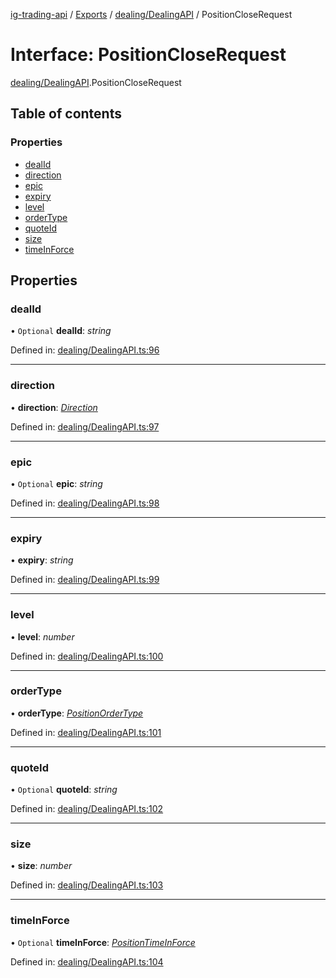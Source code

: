 [ig-trading-api](../README.md) / [Exports](../modules.md) / [dealing/DealingAPI](../modules/dealing_dealingapi.md) / PositionCloseRequest

# Interface: PositionCloseRequest

[dealing/DealingAPI](../modules/dealing_dealingapi.md).PositionCloseRequest

## Table of contents

### Properties

- [dealId](dealing_dealingapi.positioncloserequest.md#dealid)
- [direction](dealing_dealingapi.positioncloserequest.md#direction)
- [epic](dealing_dealingapi.positioncloserequest.md#epic)
- [expiry](dealing_dealingapi.positioncloserequest.md#expiry)
- [level](dealing_dealingapi.positioncloserequest.md#level)
- [orderType](dealing_dealingapi.positioncloserequest.md#ordertype)
- [quoteId](dealing_dealingapi.positioncloserequest.md#quoteid)
- [size](dealing_dealingapi.positioncloserequest.md#size)
- [timeInForce](dealing_dealingapi.positioncloserequest.md#timeinforce)

## Properties

### dealId

• `Optional` **dealId**: _string_

Defined in: [dealing/DealingAPI.ts:96](https://github.com/bennycode/ig-trading-api/blob/6347f7e/src/dealing/DealingAPI.ts#L96)

---

### direction

• **direction**: [_Direction_](../enums/dealing_dealingapi.direction.md)

Defined in: [dealing/DealingAPI.ts:97](https://github.com/bennycode/ig-trading-api/blob/6347f7e/src/dealing/DealingAPI.ts#L97)

---

### epic

• `Optional` **epic**: _string_

Defined in: [dealing/DealingAPI.ts:98](https://github.com/bennycode/ig-trading-api/blob/6347f7e/src/dealing/DealingAPI.ts#L98)

---

### expiry

• **expiry**: _string_

Defined in: [dealing/DealingAPI.ts:99](https://github.com/bennycode/ig-trading-api/blob/6347f7e/src/dealing/DealingAPI.ts#L99)

---

### level

• **level**: _number_

Defined in: [dealing/DealingAPI.ts:100](https://github.com/bennycode/ig-trading-api/blob/6347f7e/src/dealing/DealingAPI.ts#L100)

---

### orderType

• **orderType**: [_PositionOrderType_](../enums/dealing_dealingapi.positionordertype.md)

Defined in: [dealing/DealingAPI.ts:101](https://github.com/bennycode/ig-trading-api/blob/6347f7e/src/dealing/DealingAPI.ts#L101)

---

### quoteId

• `Optional` **quoteId**: _string_

Defined in: [dealing/DealingAPI.ts:102](https://github.com/bennycode/ig-trading-api/blob/6347f7e/src/dealing/DealingAPI.ts#L102)

---

### size

• **size**: _number_

Defined in: [dealing/DealingAPI.ts:103](https://github.com/bennycode/ig-trading-api/blob/6347f7e/src/dealing/DealingAPI.ts#L103)

---

### timeInForce

• `Optional` **timeInForce**: [_PositionTimeInForce_](../enums/dealing_dealingapi.positiontimeinforce.md)

Defined in: [dealing/DealingAPI.ts:104](https://github.com/bennycode/ig-trading-api/blob/6347f7e/src/dealing/DealingAPI.ts#L104)
